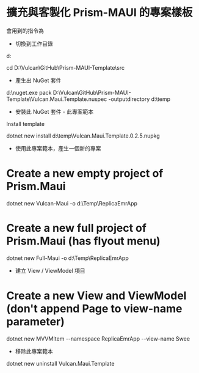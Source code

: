 # 擴充與客製化 Prism-MAUI 的專案樣板

會用到的指令為

* 切換到工作目錄

d:

cd D:\Vulcan\GitHub\Prism-MAUI-Template\src

* 產生出 NuGet 套件

d:\nuget.exe pack D:\Vulcan\GitHub\Prism-MAUI-Template\Vulcan.Maui.Template.nuspec -outputdirectory d:\temp

* 安裝此 NuGet 套件 - 此專案範本

Install template

dotnet new install d:\temp\Vulcan.Maui.Template.0.2.5.nupkg

* 使用此專案範本，產生一個新的專案

# Create a new empty project of Prism.Maui

dotnet new Vulcan-Maui -o d:\Temp\ReplicaEmrApp

# Create a new full project of Prism.Maui (has flyout menu)

dotnet new Full-Maui -o d:\Temp\ReplicaEmrApp

* 建立 View / ViewModel 項目

# Create a new View and ViewModel (don't append Page to view-name parameter)

dotnet new MVVMItem  --namespace ReplicaEmrApp --view-name Swee

* 移除此專案範本

dotnet new uninstall Vulcan.Maui.Template
